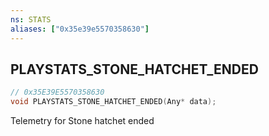 ```yaml
---
ns: STATS
aliases: ["0x35e39e5570358630"]
---
```

## PLAYSTATS_STONE_HATCHET_ENDED

```c
// 0x35E39E5570358630
void PLAYSTATS_STONE_HATCHET_ENDED(Any* data);
```

Telemetry for Stone hatchet ended

